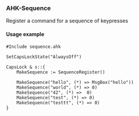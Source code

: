### AHK-Sequence
Register a command for a sequence of keypresses

#### Usage example
```
#Include sequence.ahk

SetCapsLockState("AlwaysOff")

CapsLock & s::{
	MakeSequence := SequenceRegister()

	MakeSequence("hello", (*) => MsgBox("hello"))
	MakeSequence("world", (*) => 0)
	MakeSequence("42", (*) =>  0)
	MakeSequence("test", (*) => 0)
	MakeSequence("testtt", (*) => 0)
}
```

